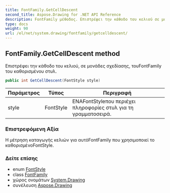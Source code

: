 ```yaml
---
title: FontFamily.GetCellDescent
second_title: Aspose.Drawing for .NET API Reference
description: FontFamily μέθοδος. Επιστρέφει την κάθοδο του κελιού σε μονάδες σχεδίασης τουFontFamily του καθορισμένου στυλ.
type: docs
weight: 90
url: /el/net/system.drawing/fontfamily/getcelldescent/
---
```

## FontFamily.GetCellDescent method

Επιστρέφει την κάθοδο του κελιού, σε μονάδες σχεδίασης, τουFontFamily του καθορισμένου στυλ.

```csharp
public int GetCellDescent(FontStyle style)
```

| Παράμετρος | Τύπος | Περιγραφή |
| --- | --- | --- |
| style | FontStyle | ΕΝΑFontStyleπου περιέχει πληροφορίες στυλ για τη γραμματοσειρά. |

### Επιστρεφόμενη Αξία

Η μέτρηση καταγωγής κελιών για αυτόFontFamily που χρησιμοποιεί το καθορισμένοFontStyle.

### Δείτε επίσης

* enum [FontStyle](../../fontstyle/)
* class [FontFamily](../)
* χώρος ονομάτων [System.Drawing](../../fontfamily/)
* συνέλευση [Aspose.Drawing](../../../)


